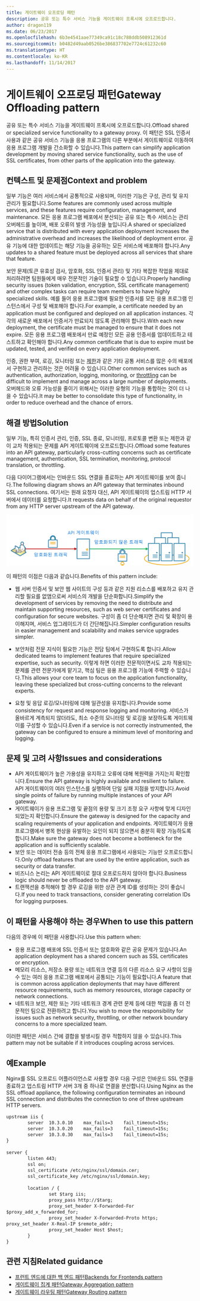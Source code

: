 ```yaml
---
title: 게이트웨이 오프로딩 패턴
description: 공유 또는 특수 서비스 기능을 게이트웨이 프록시에 오프로드합니다.
author: dragon119
ms.date: 06/23/2017
ms.openlocfilehash: 6b3e4541aae77349ca91c18c788ddb508912361d
ms.sourcegitcommit: b0482d49aab0526be386837702e7724c61232c60
ms.translationtype: HT
ms.contentlocale: ko-KR
ms.lasthandoff: 11/14/2017
---
```

# <a name="gateway-offloading-pattern"></a><span data-ttu-id="85b61-103">게이트웨이 오프로딩 패턴</span><span class="sxs-lookup"><span data-stu-id="85b61-103">Gateway Offloading pattern</span></span>

<span data-ttu-id="85b61-104">공유 또는 특수 서비스 기능을 게이트웨이 프록시에 오프로드합니다.</span><span class="sxs-lookup"><span data-stu-id="85b61-104">Offload shared or specialized service functionality to a gateway proxy.</span></span> <span data-ttu-id="85b61-105">이 패턴은 SSL 인증서 사용과 같은 공유 서비스 기능을 응용 프로그램의 다른 부분에서 게이트웨이로 이동하여 응용 프로그램 개발을 간소화할 수 있습니다.</span><span class="sxs-lookup"><span data-stu-id="85b61-105">This pattern can simplify application development by moving shared service functionality, such as the use of SSL certificates, from other parts of the application into the gateway.</span></span>

## <a name="context-and-problem"></a><span data-ttu-id="85b61-106">컨텍스트 및 문제점</span><span class="sxs-lookup"><span data-stu-id="85b61-106">Context and problem</span></span>

<span data-ttu-id="85b61-107">일부 기능은 여러 서비스에서 공통적으로 사용되며, 이러한 기능은 구성, 관리 및 유지 관리가 필요합니다.</span><span class="sxs-lookup"><span data-stu-id="85b61-107">Some features are commonly used across multiple services, and these features require configuration, management, and maintenance.</span></span> <span data-ttu-id="85b61-108">모든 응용 프로그램 배포에서 분산되는 공유 또는 특수 서비스는 관리 오버헤드를 높이며, 배포 오류의 발생 가능성을 높입니다.</span><span class="sxs-lookup"><span data-stu-id="85b61-108">A shared or specialized service that is distributed with every application deployment increases the administrative overhead and increases the likelihood of deployment error.</span></span> <span data-ttu-id="85b61-109">공유 기능에 대한 업데이트는 해당 기능을 공유하는 모든 서비스에 배포해야 합니다.</span><span class="sxs-lookup"><span data-stu-id="85b61-109">Any updates to a shared feature must be deployed across all services that share that feature.</span></span>

<span data-ttu-id="85b61-110">보안 문제(토큰 유효성 검사, 암호화, SSL 인증서 관리) 및 기타 복잡한 작업을 제대로 처리하려면 팀원들에게 매우 전문적인 기술이 필요할 수 있습니다.</span><span class="sxs-lookup"><span data-stu-id="85b61-110">Properly handling security issues (token validation, encryption, SSL certificate management) and other complex tasks can require team members to have highly specialized skills.</span></span> <span data-ttu-id="85b61-111">예를 들어 응용 프로그램에 필요한 인증서를 모든 응용 프로그램 인스턴스에서 구성 및 배포해야 합니다.</span><span class="sxs-lookup"><span data-stu-id="85b61-111">For example, a certificate needed by an application must be configured and deployed on all application instances.</span></span> <span data-ttu-id="85b61-112">각각의 새로운 배포에서 인증서가 만료되지 않도록 관리해야 합니다.</span><span class="sxs-lookup"><span data-stu-id="85b61-112">With each new deployment, the certificate must be managed to ensure that it does not expire.</span></span> <span data-ttu-id="85b61-113">모든 응용 프로그램 배포에서 만료 예정인 모든 공용 인증서를 업데이트하고 테스트하고 확인해야 합니다.</span><span class="sxs-lookup"><span data-stu-id="85b61-113">Any common certificate that is due to expire must be updated, tested, and verified on every application deployment.</span></span>

<span data-ttu-id="85b61-114">인증, 권한 부여, 로깅, 모니터링 또는 [제한](./throttling.md)과 같은 기타 공통 서비스를 많은 수의 배포에서 구현하고 관리하는 것은 어려울 수 있습니다.</span><span class="sxs-lookup"><span data-stu-id="85b61-114">Other common services such as authentication, authorization, logging, monitoring, or [throttling](./throttling.md) can be difficult to implement and manage across a large number of deployments.</span></span> <span data-ttu-id="85b61-115">오버헤드와 오류 가능성을 줄이기 위해서는 이러한 유형의 기능을 통합하는 것이 더 나을 수 있습니다.</span><span class="sxs-lookup"><span data-stu-id="85b61-115">It may be better to consolidate this type of functionality, in order to reduce overhead and the chance of errors.</span></span>

## <a name="solution"></a><span data-ttu-id="85b61-116">해결 방법</span><span class="sxs-lookup"><span data-stu-id="85b61-116">Solution</span></span>

<span data-ttu-id="85b61-117">일부 기능, 특히 인증서 관리, 인증, SSL 종료, 모니터링, 프로토콜 변환 또는 제한과 같이 교차 적용되는 문제를 API 게이트웨이에 오프로드합니다.</span><span class="sxs-lookup"><span data-stu-id="85b61-117">Offload some features into an API gateway, particularly cross-cutting concerns such as certificate management, authentication, SSL termination, monitoring, protocol translation, or throttling.</span></span> 

<span data-ttu-id="85b61-118">다음 다이어그램에서는 인바운드 SSL 연결을 종료하는 API 게이트웨이를 보여 줍니다.</span><span class="sxs-lookup"><span data-stu-id="85b61-118">The following diagram shows an API gateway that terminates inbound SSL connections.</span></span> <span data-ttu-id="85b61-119">여기서는 원래 요청자 대신, API 게이트웨이의 업스트림 HTTP 서버에서 데이터를 요청합니다.</span><span class="sxs-lookup"><span data-stu-id="85b61-119">It requests data on behalf of the original requestor from any HTTP server upstream of the API gateway.</span></span>

 ![](./_images/gateway-offload.png)
 
<span data-ttu-id="85b61-120">이 패턴의 이점은 다음과 같습니다.</span><span class="sxs-lookup"><span data-stu-id="85b61-120">Benefits of this pattern include:</span></span>

- <span data-ttu-id="85b61-121">웹 서버 인증서 및 보안 웹 사이트의 구성 등과 같은 지원 리소스를 배포하고 유지 관리할 필요를 없앰으로써 서비스의 개발을 단순화합니다.</span><span class="sxs-lookup"><span data-stu-id="85b61-121">Simplify the development of services by removing the need to distribute and maintain supporting resources, such as web server certificates and configuration for secure websites.</span></span> <span data-ttu-id="85b61-122">구성이 좀 더 단순해지면 관리 및 확장이 용이해지며, 서비스 업그레이드가 더 간단해집니다.</span><span class="sxs-lookup"><span data-stu-id="85b61-122">Simpler configuration results in easier management and scalability and makes service upgrades simpler.</span></span>

- <span data-ttu-id="85b61-123">보안처럼 전문 지식이 필요한 기능은 전담 팀에서 구현하도록 합니다.</span><span class="sxs-lookup"><span data-stu-id="85b61-123">Allow dedicated teams to implement features that require specialized expertise, such as security.</span></span> <span data-ttu-id="85b61-124">이렇게 하면 이러한 전문적이면서도 교차 적용되는 문제를 관련 전문가에게 맡기고, 핵심 팀은 응용 프로그램 기능에 주력할 수 있습니다.</span><span class="sxs-lookup"><span data-stu-id="85b61-124">This allows your core team to focus on the application functionality, leaving these specialized but cross-cutting concerns to the relevant experts.</span></span>

- <span data-ttu-id="85b61-125">요청 및 응답 로깅/모니터링에 대해 일관성을 유지합니다.</span><span class="sxs-lookup"><span data-stu-id="85b61-125">Provide some consistency for request and response logging and monitoring.</span></span> <span data-ttu-id="85b61-126">서비스가 올바르게 계측되지 않더라도, 최소 수준의 모니터링 및 로깅을 보장하도록 게이트웨이를 구성할 수 있습니다.</span><span class="sxs-lookup"><span data-stu-id="85b61-126">Even if a service is not correctly instrumented, the gateway can be configured to ensure a minimum level of monitoring and logging.</span></span>

## <a name="issues-and-considerations"></a><span data-ttu-id="85b61-127">문제 및 고려 사항</span><span class="sxs-lookup"><span data-stu-id="85b61-127">Issues and considerations</span></span>

- <span data-ttu-id="85b61-128">API 게이트웨이가 높은 가용성을 유지하고 오류에 대해 복원력을 가지는지 확인합니다.</span><span class="sxs-lookup"><span data-stu-id="85b61-128">Ensure the API gateway is highly available and resilient to failure.</span></span> <span data-ttu-id="85b61-129">API 게이트웨이의 여러 인스턴스를 실행하여 단일 실패 지점을 방지합니다.</span><span class="sxs-lookup"><span data-stu-id="85b61-129">Avoid single points of failure by running multiple instances of your API gateway.</span></span> 
- <span data-ttu-id="85b61-130">게이트웨이가 응용 프로그램 및 끝점의 용량 및 크기 조정 요구 사항에 맞게 디자인되었는지 확인합니다.</span><span class="sxs-lookup"><span data-stu-id="85b61-130">Ensure the gateway is designed for the capacity and scaling requirements of your application and endpoints.</span></span> <span data-ttu-id="85b61-131">게이트웨이가 응용 프로그램에서 병목 현상을 유발하는 요인이 되지 않으면서 충분히 확장 가능하도록 합니다.</span><span class="sxs-lookup"><span data-stu-id="85b61-131">Make sure the gateway does not become a bottleneck for the application and is sufficiently scalable.</span></span>
- <span data-ttu-id="85b61-132">보안 또는 데이터 전송 등의 전체 응용 프로그램에서 사용되는 기능만 오프로드합니다.</span><span class="sxs-lookup"><span data-stu-id="85b61-132">Only offload features that are used by the entire application, such as security or data transfer.</span></span>
- <span data-ttu-id="85b61-133">비즈니스 논리는 API 게이트웨이로 절대 오프로드하지 않아야 합니다.</span><span class="sxs-lookup"><span data-stu-id="85b61-133">Business logic should never be offloaded to the API gateway.</span></span> 
- <span data-ttu-id="85b61-134">트랜잭션을 추적해야 할 경우 로깅을 위한 상관 관계 ID를 생성하는 것이 좋습니다.</span><span class="sxs-lookup"><span data-stu-id="85b61-134">If you need to track transactions, consider generating correlation IDs for logging purposes.</span></span>

## <a name="when-to-use-this-pattern"></a><span data-ttu-id="85b61-135">이 패턴을 사용해야 하는 경우</span><span class="sxs-lookup"><span data-stu-id="85b61-135">When to use this pattern</span></span>

<span data-ttu-id="85b61-136">다음의 경우에 이 패턴을 사용합니다.</span><span class="sxs-lookup"><span data-stu-id="85b61-136">Use this pattern when:</span></span>

- <span data-ttu-id="85b61-137">응용 프로그램 배포에 SSL 인증서 또는 암호화와 같은 공유 문제가 있습니다.</span><span class="sxs-lookup"><span data-stu-id="85b61-137">An application deployment has a shared concern such as SSL certificates or encryption.</span></span>
- <span data-ttu-id="85b61-138">메모리 리소스, 저장소 용량 또는 네트워크 연결 등의 다른 리소스 요구 사항이 있을 수 있는 여러 응용 프로그램 배포에서 공통되는 기능이 필요합니다.</span><span class="sxs-lookup"><span data-stu-id="85b61-138">A feature that is common across application deployments that may have different resource requirements, such as memory resources, storage capacity or network connections.</span></span>
- <span data-ttu-id="85b61-139">네트워크 보안, 제한 또는 기타 네트워크 경계 관련 문제 등에 대한 책임을 좀 더 전문적인 팀으로 전환하려고 합니다.</span><span class="sxs-lookup"><span data-stu-id="85b61-139">You wish to move the responsibility for issues such as network security, throttling, or other network boundary concerns to a more specialized team.</span></span>

<span data-ttu-id="85b61-140">이러한 패턴은 서비스 간에 결합을 발생시킬 경우 적합하지 않을 수 있습니다.</span><span class="sxs-lookup"><span data-stu-id="85b61-140">This pattern may not be suitable if it introduces coupling across services.</span></span>

## <a name="example"></a><span data-ttu-id="85b61-141">예</span><span class="sxs-lookup"><span data-stu-id="85b61-141">Example</span></span>

<span data-ttu-id="85b61-142">Nginx를 SSL 오프로드 어플라이언스로 사용할 경우 다음 구성은 인바운드 SSL 연결을 종료하고 업스트림 HTTP 서버 3개 중 하나로 연결을 분산합니다.</span><span class="sxs-lookup"><span data-stu-id="85b61-142">Using Nginx as the SSL offload appliance, the following configuration terminates an inbound SSL connection and distributes the connection to one of three upstream HTTP servers.</span></span>

```
upstream iis {
        server  10.3.0.10    max_fails=3    fail_timeout=15s;
        server  10.3.0.20    max_fails=3    fail_timeout=15s;
        server  10.3.0.30    max_fails=3    fail_timeout=15s;
}

server {
        listen 443;
        ssl on;
        ssl_certificate /etc/nginx/ssl/domain.cer;
        ssl_certificate_key /etc/nginx/ssl/domain.key;

        location / {
                set $targ iis;
                proxy_pass http://$targ;
                proxy_set_header X-Forwarded-For $proxy_add_x_forwarded_for;
                proxy_set_header X-Forwarded-Proto https;
proxy_set_header X-Real-IP $remote_addr;
                proxy_set_header Host $host;
        }
}
```

## <a name="related-guidance"></a><span data-ttu-id="85b61-143">관련 지침</span><span class="sxs-lookup"><span data-stu-id="85b61-143">Related guidance</span></span>

- [<span data-ttu-id="85b61-144">프런트 엔드에 대한 백 엔드 패턴</span><span class="sxs-lookup"><span data-stu-id="85b61-144">Backends for Frontends pattern</span></span>](./backends-for-frontends.md)
- [<span data-ttu-id="85b61-145">게이트웨이 집계 패턴</span><span class="sxs-lookup"><span data-stu-id="85b61-145">Gateway Aggregation pattern</span></span>](./gateway-aggregation.md)
- [<span data-ttu-id="85b61-146">게이트웨이 라우팅 패턴</span><span class="sxs-lookup"><span data-stu-id="85b61-146">Gateway Routing pattern</span></span>](./gateway-routing.md)

